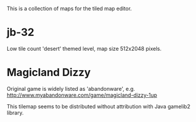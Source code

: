 This is a collection of maps for the tiled map editor.

# jb-32

Low tile count 'desert' themed level, map size 512x2048 pixels.

# Magicland Dizzy

Original game is widely listed as 'abandonware', e.g.
http://www.myabandonware.com/game/magicland-dizzy-1up

This tilemap seems to be distributed without attribution with Java gamelib2 library.
